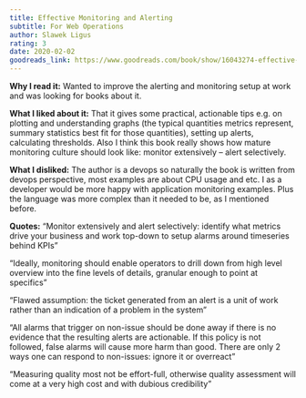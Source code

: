 ```yaml
---
title: Effective Monitoring and Alerting
subtitle: For Web Operations 
author: Slawek Ligus
rating: 3
date: 2020-02-02
goodreads_link: https://www.goodreads.com/book/show/16043274-effective-monitoring-and-alerting
---
```



__Why I read it:__ Wanted to improve the alerting and monitoring setup at work and was looking for books about it.

__What I liked about it:__ That it gives some practical, actionable tips e.g. on plotting and understanding graphs (the typical quantities metrics represent, summary statistics best fit for those quantities), setting up alerts, calculating thresholds. Also I think this book really shows how mature monitoring culture should look like: monitor extensively – alert selectively. 

__What I disliked:__ The author is a devops so naturally the book is written from devops perspective, most examples are about CPU usage and etc. I as a developer would be more happy with application monitoring examples. Plus the language was more complex than it needed to be, as I mentioned before.

__Quotes:__ “Monitor extensively and alert selectively: identify what metrics drive your business and work top-down to setup alarms around timeseries behind KPIs”

“Ideally, monitoring should enable operators to drill down from high level overview into the fine levels of details, granular enough to point at specifics”

“Flawed assumption: the ticket generated from an alert is a unit of work rather than an indication of a problem in the system”

“All alarms that trigger on non-issue should be done away if there is no evidence that the resulting alerts are actionable. If this policy is not followed, false alarms will cause more harm than good. There are only 2 ways one can respond to non-issues: ignore it or overreact”

“Measuring quality most not be effort-full, otherwise quality assessment will come at a very high cost and with dubious credibility”